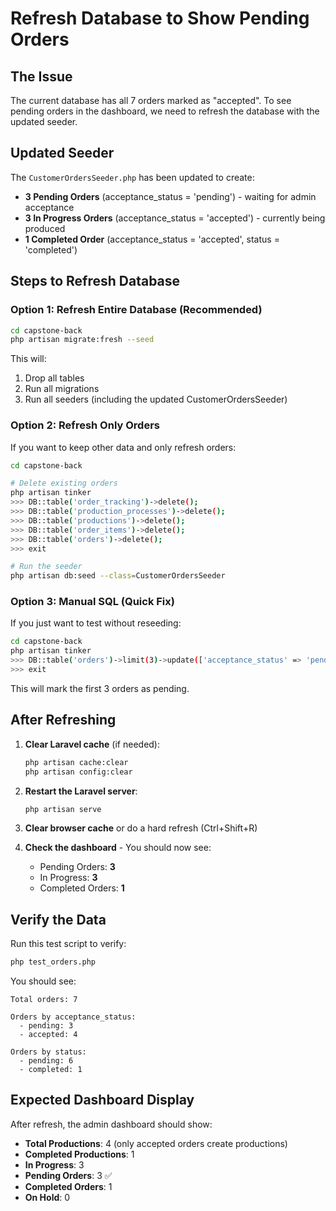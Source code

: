 # Refresh Database to Show Pending Orders

## The Issue
The current database has all 7 orders marked as "accepted". To see pending orders in the dashboard, we need to refresh the database with the updated seeder.

## Updated Seeder
The `CustomerOrdersSeeder.php` has been updated to create:
- **3 Pending Orders** (acceptance_status = 'pending') - waiting for admin acceptance
- **3 In Progress Orders** (acceptance_status = 'accepted') - currently being produced  
- **1 Completed Order** (acceptance_status = 'accepted', status = 'completed')

## Steps to Refresh Database

### Option 1: Refresh Entire Database (Recommended)
```bash
cd capstone-back
php artisan migrate:fresh --seed
```

This will:
1. Drop all tables
2. Run all migrations
3. Run all seeders (including the updated CustomerOrdersSeeder)

### Option 2: Refresh Only Orders
If you want to keep other data and only refresh orders:

```bash
cd capstone-back

# Delete existing orders
php artisan tinker
>>> DB::table('order_tracking')->delete();
>>> DB::table('production_processes')->delete();
>>> DB::table('productions')->delete();
>>> DB::table('order_items')->delete();
>>> DB::table('orders')->delete();
>>> exit

# Run the seeder
php artisan db:seed --class=CustomerOrdersSeeder
```

### Option 3: Manual SQL (Quick Fix)
If you just want to test without reseeding:

```bash
cd capstone-back
php artisan tinker
>>> DB::table('orders')->limit(3)->update(['acceptance_status' => 'pending', 'accepted_by' => null, 'accepted_at' => null]);
>>> exit
```

This will mark the first 3 orders as pending.

## After Refreshing

1. **Clear Laravel cache** (if needed):
   ```bash
   php artisan cache:clear
   php artisan config:clear
   ```

2. **Restart the Laravel server**:
   ```bash
   php artisan serve
   ```

3. **Clear browser cache** or do a hard refresh (Ctrl+Shift+R)

4. **Check the dashboard** - You should now see:
   - Pending Orders: **3**
   - In Progress: **3** 
   - Completed Orders: **1**

## Verify the Data

Run this test script to verify:
```bash
php test_orders.php
```

You should see:
```
Total orders: 7

Orders by acceptance_status:
  - pending: 3
  - accepted: 4

Orders by status:
  - pending: 6
  - completed: 1
```

## Expected Dashboard Display

After refresh, the admin dashboard should show:
- **Total Productions**: 4 (only accepted orders create productions)
- **Completed Productions**: 1
- **In Progress**: 3
- **Pending Orders**: 3 ✅
- **Completed Orders**: 1
- **On Hold**: 0
